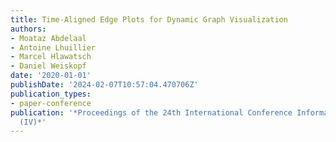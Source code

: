 ```yaml
---
title: Time-Aligned Edge Plots for Dynamic Graph Visualization
authors:
- Moataz Abdelaal
- Antoine Lhuillier
- Marcel Hlawatsch
- Daniel Weiskopf
date: '2020-01-01'
publishDate: '2024-02-07T10:57:04.470706Z'
publication_types:
- paper-conference
publication: '*Proceedings of the 24th International Conference Information Visualisation
  (IV)*'
---
```

